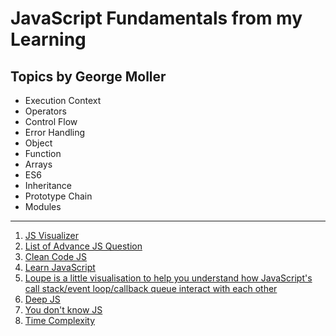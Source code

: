 # JavaScript Fundamentals from my Learning

## Topics by George Moller

* Execution Context
* Operators
* Control Flow
* Error Handling
* Object 
* Function
* Arrays
* ES6
* Inheritance
* Prototype Chain
* Modules

------------------
1. [JS Visualizer](https://www.jsv9000.app/)
2. [List of Advance JS Question](https://github.com/lydiahallie/javascript-questions)
3. [Clean Code JS](https://github.com/ryanmcdermott/clean-code-javascript)
4. [Learn JavaScript](https://learnjavascript.online/app.html)
5. [Loupe is a little visualisation to help you understand how JavaScript's call stack/event loop/callback queue interact with each other](http://latentflip.com/loupe)
7. [Deep JS](https://exploringjs.com/deep-js/toc.html)
8. [You don't know JS](https://github.com/getify/You-Dont-Know-JS)
9. [Time Complexity](https://www.bigocheatsheet.com/)
